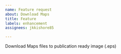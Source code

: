 ```yaml
---
name: Feature request
about: Download Maps
title: Feature
labels: enhancement
assignees: jkkishore85

---
```


Download Maps files to publication ready image (.eps)
